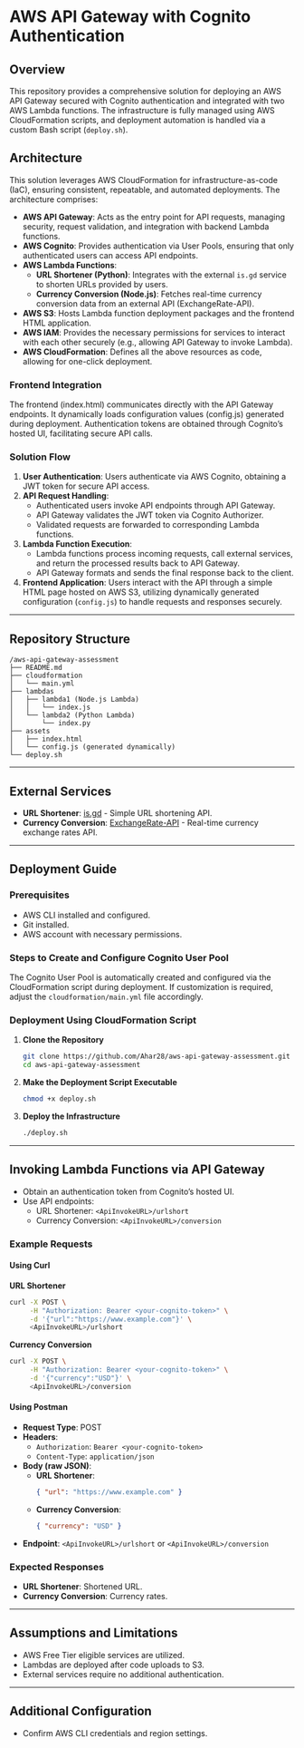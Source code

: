 # AWS API Gateway with Cognito Authentication

## Overview

This repository provides a comprehensive solution for deploying an AWS API Gateway secured with Cognito authentication and integrated with two AWS Lambda functions. The infrastructure is fully managed using AWS CloudFormation scripts, and deployment automation is handled via a custom Bash script (`deploy.sh`).

## Architecture

This solution leverages AWS CloudFormation for infrastructure-as-code (IaC), ensuring consistent, repeatable, and automated deployments. The architecture comprises:

- **AWS API Gateway**: Acts as the entry point for API requests, managing security, request validation, and integration with backend Lambda functions.
- **AWS Cognito**: Provides authentication via User Pools, ensuring that only authenticated users can access API endpoints.
- **AWS Lambda Functions**:
  - **URL Shortener (Python)**: Integrates with the external `is.gd` service to shorten URLs provided by users.
  - **Currency Conversion (Node.js)**: Fetches real-time currency conversion data from an external API (ExchangeRate-API).
- **AWS S3**: Hosts Lambda function deployment packages and the frontend HTML application.
- **AWS IAM**: Provides the necessary permissions for services to interact with each other securely (e.g., allowing API Gateway to invoke Lambda).
- **AWS CloudFormation**: Defines all the above resources as code, allowing for one-click deployment.

### Frontend Integration

The frontend (index.html) communicates directly with the API Gateway endpoints. It dynamically loads configuration values (config.js) generated during deployment. Authentication tokens are obtained through Cognito’s hosted UI, facilitating secure API calls.

### Solution Flow

1. **User Authentication**: Users authenticate via AWS Cognito, obtaining a JWT token for secure API access.
2. **API Request Handling**:
   - Authenticated users invoke API endpoints through API Gateway.
   - API Gateway validates the JWT token via Cognito Authorizer.
   - Validated requests are forwarded to corresponding Lambda functions.
3. **Lambda Function Execution**:
   - Lambda functions process incoming requests, call external services, and return the processed results back to API Gateway.
   - API Gateway formats and sends the final response back to the client.
4. **Frontend Application**: Users interact with the API through a simple HTML page hosted on AWS S3, utilizing dynamically generated configuration (`config.js`) to handle requests and responses securely.

---

## Repository Structure

```
/aws-api-gateway-assessment
├── README.md
├── cloudformation
│   └── main.yml
├── lambdas
│   ├── lambda1 (Node.js Lambda)
│   │   └── index.js
│   └── lambda2 (Python Lambda)
│       └── index.py
├── assets
│   ├── index.html
│   └── config.js (generated dynamically)
└── deploy.sh
```

---

## External Services

- **URL Shortener**: [is.gd](https://is.gd/) - Simple URL shortening API.
- **Currency Conversion**: [ExchangeRate-API](https://open.er-api.com/v6/latest/USD) - Real-time currency exchange rates API.

---

## Deployment Guide

### Prerequisites

- AWS CLI installed and configured.
- Git installed.
- AWS account with necessary permissions.

### Steps to Create and Configure Cognito User Pool

The Cognito User Pool is automatically created and configured via the CloudFormation script during deployment. If customization is required, adjust the `cloudformation/main.yml` file accordingly.

### Deployment Using CloudFormation Script

1. **Clone the Repository**

   ```bash
   git clone https://github.com/Ahar28/aws-api-gateway-assessment.git
   cd aws-api-gateway-assessment
   ```

2. **Make the Deployment Script Executable**

   ```bash
   chmod +x deploy.sh
   ```

3. **Deploy the Infrastructure**

   ```bash
   ./deploy.sh
   ```

---

## Invoking Lambda Functions via API Gateway

- Obtain an authentication token from Cognito’s hosted UI.
- Use API endpoints:
  - URL Shortener: `<ApiInvokeURL>/urlshort`
  - Currency Conversion: `<ApiInvokeURL>/conversion`

### Example Requests

#### Using Curl

**URL Shortener**

```bash
curl -X POST \
     -H "Authorization: Bearer <your-cognito-token>" \
     -d '{"url":"https://www.example.com"}' \
     <ApiInvokeURL>/urlshort
```

**Currency Conversion**

```bash
curl -X POST \
     -H "Authorization: Bearer <your-cognito-token>" \
     -d '{"currency":"USD"}' \
     <ApiInvokeURL>/conversion
```

#### Using Postman

- **Request Type**: POST
- **Headers**:
  - `Authorization`: `Bearer <your-cognito-token>`
  - `Content-Type`: `application/json`
- **Body (raw JSON)**:
  - **URL Shortener**:
    ```json
    { "url": "https://www.example.com" }
    ```
  - **Currency Conversion**:
    ```json
    { "currency": "USD" }
    ```
- **Endpoint**: `<ApiInvokeURL>/urlshort` or `<ApiInvokeURL>/conversion`

### Expected Responses

- **URL Shortener**: Shortened URL.
- **Currency Conversion**: Currency rates.

---

## Assumptions and Limitations

- AWS Free Tier eligible services are utilized.
- Lambdas are deployed after code uploads to S3.
- External services require no additional authentication.

---

## Additional Configuration

- Confirm AWS CLI credentials and region settings.